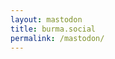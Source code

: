 ```yaml
---
layout: mastodon
title: burma.social
permalink: /mastodon/
---
```


<body>
    <div id="mt-container" class="mt-container">
          <div class="mt-body" role="feed">
            <div class="mt-loading-spinner"></div>
          </div>
        </div>
    <script src="../assets/js/mastodon-timeline.js"></script>
    <script>
      const myTimeline = new MastodonTimeline({
        instanceUrl: "https://burma.social",
        timelineType: "profile",
        userId: "109817623251702567",
        profileName: "@pyaephyohein",
        markdownBlockquote: true,
        hideReplies: true
      });
    </script>
</body>